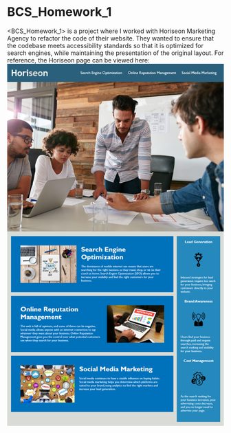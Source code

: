# BCS_Homework_1

<BCS_Homework_1> is a project where I worked with Horiseon Marketing Agency to refactor the code of their website.  They wanted to ensure that the codebase meets accessibility standards so that it is optimized for search engines, while maintaining the presentation of the original layout.  For reference, the Horiseon page can be viewed here:
<img src="Develop/01-html-css-git-homework-demo.png"></img>
